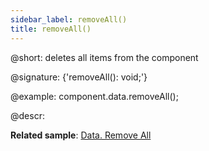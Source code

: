 ```yaml
---
sidebar_label: removeAll()
title: removeAll()
---          
```


@short: deletes all items from the component

@signature: {'removeAll(): void;'}

@example:
component.data.removeAll();

@descr:

**Related sample**: [Data. Remove All](https://snippet.dhtmlx.com/ykk2ne82)
